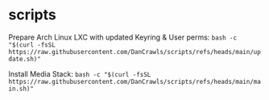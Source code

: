 # scripts

Prepare Arch Linux LXC with updated Keyring & User perms:
`bash -c "$(curl -fsSL https://raw.githubusercontent.com/DanCrawls/scripts/refs/heads/main/update.sh)"`

Install Media Stack:
`bash -c "$(curl -fsSL https://raw.githubusercontent.com/DanCrawls/scripts/refs/heads/main/main.sh)"`
